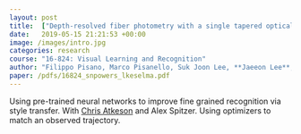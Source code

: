 ```yaml
---
layout: post
title:  ["Depth-resolved fiber photometry with a single tapered optical fiber implant"](https://www.nature.com/articles/s41592-019-0581-x)
date:   2019-05-15 21:21:53 +00:00
image: /images/intro.jpg
categories: research
course: "16-824: Visual Learning and Recognition"
author: "Filippo Pisano, Marco Pisanello, Suk Joon Lee, **Jaeeon Lee**, Emanuela Maglie, Antonio Balena, Leonardo Sileo, Barbara Spagnolo, Marco Bianco, Minsuk Hyun, Massimo De Vittorio, Bernardo L Sabatini, Ferruccio Pisanello"
paper: /pdfs/16824_snpowers_lkeselma.pdf
---
```

Using pre-trained neural networks to improve fine grained recognition via style transfer. 
With [Chris Atkeson](http://www.cs.cmu.edu/~cga/) and Alex Spitzer. Using optimizers to match an observed trajectory.
